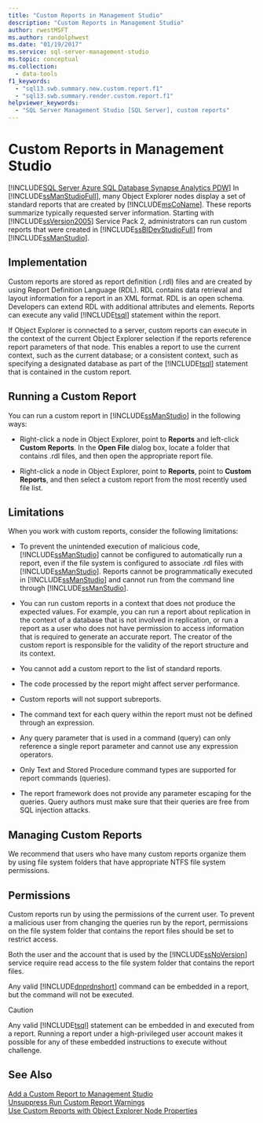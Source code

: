 ```yaml
---
title: "Custom Reports in Management Studio"
description: "Custom Reports in Management Studio"
author: rwestMSFT
ms.author: randolphwest
ms.date: "01/19/2017"
ms.service: sql-server-management-studio
ms.topic: conceptual
ms.collection:
  - data-tools
f1_keywords:
  - "sql13.swb.summary.new.custom.report.f1"
  - "sql13.swb.summary.render.custom.report.f1"
helpviewer_keywords:
  - "SQL Server Management Studio [SQL Server], custom reports"
---
```


# Custom Reports in Management Studio
[!INCLUDE[SQL Server Azure SQL Database Synapse Analytics PDW](../includes/applies-to-version/sql-asdb-asdbmi-asa-pdw.md)]
In [!INCLUDE[ssManStudioFull](../includes/ssmanstudiofull-md.md)], many Object Explorer nodes display a set of standard reports that are created by [!INCLUDE[msCoName](../includes/msconame-md.md)]. These reports summarize typically requested server information. Starting with [!INCLUDE[ssVersion2005](../includes/ssversion2005-md.md)] Service Pack 2, administrators can run custom reports that were created in [!INCLUDE[ssBIDevStudioFull](../includes/ssbidevstudiofull-md.md)] from [!INCLUDE[ssManStudio](../includes/ssmanstudio-md.md)].  
  
## Implementation  
Custom reports are stored as report definition (.rdl) files and are created by using Report Definition Language (RDL). RDL contains data retrieval and layout information for a report in an XML format. RDL is an open schema. Developers can extend RDL with additional attributes and elements. Reports can execute any valid [!INCLUDE[tsql](../includes/tsql-md.md)] statement within the report.  
  
If Object Explorer is connected to a server, custom reports can execute in the context of the current Object Explorer selection if the reports reference report parameters of that node. This enables a report to use the current context, such as the current database; or a consistent context, such as specifying a designated database as part of the [!INCLUDE[tsql](../includes/tsql-md.md)] statement that is contained in the custom report.  
  
## Running a Custom Report  
You can run a custom report in [!INCLUDE[ssManStudio](../includes/ssmanstudio-md.md)] in the following ways:  
  
-   Right-click a node in Object Explorer, point to **Reports** and left-click **Custom Reports**. In the **Open File** dialog box, locate a folder that contains .rdl files, and then open the appropriate report file.  
  
-   Right-click a node in Object Explorer, point to **Reports**, point to **Custom Reports**, and then select a custom report from the most recently used file list.  
  
## Limitations  
When you work with custom reports, consider the following limitations:  
  
-   To prevent the unintended execution of malicious code, [!INCLUDE[ssManStudio](../includes/ssmanstudio-md.md)] cannot be configured to automatically run a report, even if the file system is configured to associate .rdl files with [!INCLUDE[ssManStudio](../includes/ssmanstudio-md.md)]. Reports cannot be programmatically executed in [!INCLUDE[ssManStudio](../includes/ssmanstudio-md.md)] and cannot run from the command line through [!INCLUDE[ssManStudio](../includes/ssmanstudio-md.md)].  
  
-   You can run custom reports in a context that does not produce the expected values. For example, you can run a report about replication in the context of a database that is not involved in replication, or run a report as a user who does not have permission to access information that is required to generate an accurate report. The creator of the custom report is responsible for the validity of the report structure and its context.  
  
-   You cannot add a custom report to the list of standard reports.  
  
-   The code processed by the report might affect server performance.  
  
-   Custom reports will not support subreports.  
  
-   The command text for each query within the report must not be defined through an expression.  
  
-   Any query parameter that is used in a command (query) can only reference a single report parameter and cannot use any expression operators.  
  
-   Only Text and Stored Procedure command types are supported for report commands (queries).  
  
-   The report framework does not provide any parameter escaping for the queries. Query authors must make sure that their queries are free from SQL injection attacks.  
  
## Managing Custom Reports  
We recommend that users who have many custom reports organize them by using file system folders that have appropriate NTFS file system permissions.  
  
## Permissions  
Custom reports run by using the permissions of the current user. To prevent a malicious user from changing the queries run by the report, permissions on the file system folder that contains the report files should be set to restrict access.  
  
Both the user and the account that is used by the [!INCLUDE[ssNoVersion](../includes/ssnoversion-md.md)] service require read access to the file system folder that contains the report files.  
  
Any valid [!INCLUDE[dnprdnshort](../includes/dnprdnshort-md.md)] command can be embedded in a report, but the command will not be executed.  
  
> [!CAUTION]  
> Any valid [!INCLUDE[tsql](../includes/tsql-md.md)] statement can be embedded in and executed from a report. Running a report under a high-privileged user account makes it possible for any of these embedded instructions to execute without challenge.  
  

  
## See Also  
[Add a Custom Report to Management Studio](add-a-custom-report-to-management-studio.md)  
[Unsuppress Run Custom Report Warnings](unsuppress-run-custom-report-warnings.md)  
[Use Custom Reports with Object Explorer Node Properties](use-custom-reports-with-object-explorer-node-properties.md)  
  
